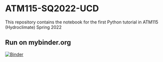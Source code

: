 # ATM115-SQ2022-UCD
This repository contains the notebook for the first Python tutorial in ATM115 (Hydroclimate) Spring 2022

## Run on mybinder.org

[![Binder](https://mybinder.org/badge_logo.svg)](https://mybinder.org/v2/gh/aramirezreyes/ATM115-SQ2022-UCD/HEAD)
